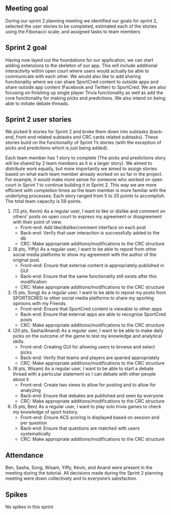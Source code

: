 ## Meeting goal

During our sprint 2 planning meeting we identified our goals for sprint 2, selected the user stories to be completed, estimated each of the stories using the Fibonacci scale, and assigned tasks to team members

## Sprint 2 goal

Having now layed out the foundations for our application, we can start adding extensions to the skeleton of our app. This will include additional interactivity within open court where users would actually be able to communicate with each other. We would also like to add sharing functionality where we can share SportCred content to outside apps and share outside app content (Facebook and Twitter) to SportCred. We are also focusing on finishing up single player Trivia functionality as well as add the core functionality for making picks and predictions. We also intend on being able to initiate debate threads.

## Sprint 2 user stories

We picked 6 stories for Sprint 2 and broke them down into subtasks (back-end, front-end related subtasks and CRC cards related subtasks). These stories build on the functionality of Sprint 1’s stories (with the exception of picks and predictions which is just being added).

Each team member has 1 story to complete (The picks and predictions story will be shared by 2 team members as it is a larger story). We aimed to distribute work equally, but more importantly we aimed to assign stories based on what each team member already worked on so far in the project. For example, it would make more sense for someone who worked on open court in Sprint 1 to continue building it in Sprint 2. This way we are more efficient with completion times as the team member is more familiar with the underlying processes. Each story ranged from 5 to 20 points to accomplish. The total team capacity is 59 points.

1. (13 pts, Kevin) As a regular user, I want to like or dislike and comment on others' posts on open court to express my agreement or disagreement with their point of view.
    * Front-end: Add like/dislike/comment interface on each post
    * Back-end: Verify that user interaction is successfully added to the db
    * CRC: Make appropriate additions/modifications to the CRC structure
2. (8 pts, Yiffy) As a regular user, I want to be able to repost from other social media platforms to show my agreement with the author of the original post. 
    * Front-end: Ensure that external content is appropriately published in GUI
    * Back-end: Ensure that the same functionality still exists after this modification
    * CRC: Make appropriate additions/modifications to the CRC structure
3. (5 pts, Song) As a regular user, I want to be able to repost my posts from SPORTSCRED to other social media platforms to share my sporting opinions with my Friends.
    * Front-end: Ensure that SportCred content is viewable to other apps
    * Back-end: Ensure that external apps are able to recognize SportCred posts
    * CRC: Make appropriate additions/modifications to the CRC structure
4. (20 pts, Sasha/Anand) As a regular user, I want to be able to make daily picks on the outcome of the game to test my knowledge and analytical skills.
    * Front-end: Creating GUI for allowing users to browse and select picks
    * Back-end: Verify that teams and players are queried appropriately
    * CRC: Make appropriate additions/modifications to the CRC structure
5. (8 pts, Wisam) As a regular user, I want to be able to start a debate thread with a particular statement so I can debate with other people about it
    * Front-end: Create two views to allow for posting and to allow for analyzing
    * Back-end: Ensure that debates are published and seen by everyone
    * CRC: Make appropriate additions/modifications to the CRC structure
6. (5 pts, Ben) As a regular user, I want to play solo trivia games to check my knowledge of sport history.
    * Front-end: Ensure ACS scoring is displayed based on session and per question
    * Back-end: Ensure that questions are matched with users systematically 
    * CRC: Make appropriate additions/modifications to the CRC structure

## Attendance

Ben, Sasha, Song, Wisam, Yiffy, Kevin, and Anand were present in the meeting during the tutorial. All decisions made during the Sprint 2 planning meeting were down collectively and to everyone’s satisfaction.

## Spikes

No spikes in this sprint
